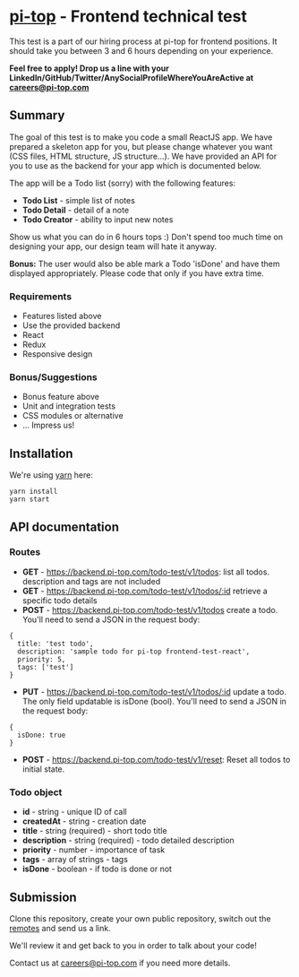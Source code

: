 # [pi-top](https://pi-top.com) - Frontend technical test

This test is a part of our hiring process at pi-top for frontend positions. It should take you between 3 and 6 hours depending on your experience.

**Feel free to apply! Drop us a line with your LinkedIn/GitHub/Twitter/AnySocialProfileWhereYouAreActive at careers@pi-top.com**

## Summary

The goal of this test is to make you code a small ReactJS app. We have prepared a skeleton app for you, but please change whatever you want (CSS files, HTML structure, JS structure...). We have provided an API for you to use as the backend for your app which is documented below.

The app will be a Todo list (sorry) with the following features:

- **Todo List** - simple list of notes
- **Todo Detail** - detail of a note
- **Todo Creator** - ability to input new notes

Show us what you can do in 6 hours tops :) Don't spend too much time on designing your app, our design team will hate it anyway.

**Bonus:** The user would also be able mark a Todo 'isDone' and have them displayed appropriately. Please code that only if you have extra time.

### Requirements

- Features listed above
- Use the provided backend
- React
- Redux
- Responsive design

### Bonus/Suggestions

- Bonus feature above
- Unit and integration tests
- CSS modules or alternative
- ... Impress us!

## Installation

We're using [yarn](https://yarnpkg.com) here:

```
yarn install
yarn start
```

## API documentation

### Routes

- **GET** - https://backend.pi-top.com/todo-test/v1/todos: list all todos. description and tags are not included
- **GET** - https://backend.pi-top.com/todo-test/v1/todos/:id retrieve a specific todo details
- **POST** - https://backend.pi-top.com/todo-test/v1/todos create a todo. You'll need to send a JSON in the request body:

```
{
  title: 'test todo',
  description: 'sample todo for pi-top frontend-test-react',
  priority: 5,
  tags: ['test']
}
```

- **PUT** - https://backend.pi-top.com/todo-test/v1/todos/:id update a todo. The only field updatable is isDone (bool). You'll need to send a JSON in the request body:

```
{
  isDone: true
}
```

- **POST** - https://backend.pi-top.com/todo-test/v1/reset: Reset all todos to initial state.

### Todo object

- **id** - string - unique ID of call
- **createdAt** - string - creation date
- **title** - string (required) - short todo title
- **description** - string (required) - todo detailed description
- **priority** - number - importance of task
- **tags** - array of strings - tags
- **isDone** - boolean - if todo is done or not

## Submission

Clone this repository, create your own public repository, switch out the [remotes](https://git-scm.com/book/en/v2/Git-Basics-Working-with-Remotes) and send us a link.

We'll review it and get back to you in order to talk about your code!

Contact us at careers@pi-top.com if you need more details.
